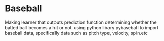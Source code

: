 # Baseball

Making learner that outputs prediction function determining whether the batted ball becomes a hit or not.
using python libary pybaseball to import baseball data, specifically data such as pitch type, velocity, spin.etc
